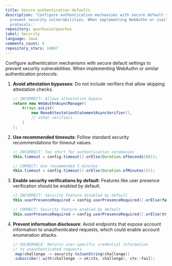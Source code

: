 ```yaml
---
title: Secure authentication defaults
description: 'Configure authentication mechanisms with secure default settings to
  prevent security vulnerabilities. When implementing WebAuthn or similar authentication
  protocols:'
repository: quarkusio/quarkus
label: Security
language: Java
comments_count: 4
repository_stars: 14667
---
```


Configure authentication mechanisms with secure default settings to prevent security vulnerabilities. When implementing WebAuthn or similar authentication protocols:

1. **Avoid attestation bypasses**: Do not include verifiers that allow skipping attestation checks.
   ```java
   // INCORRECT: Allows attestation bypass
   return new WebAuthnAsyncManager(
       Arrays.asList(
           new NoneAttestationStatementAsyncVerifier(),
           // other verifiers
       )
   );
   ```

2. **Use recommended timeouts**: Follow standard security recommendations for timeout values.
   ```java
   // INCORRECT: Too short for authentication ceremonies
   this.timeout = config.timeout().orElse(Duration.ofSeconds(60));
   
   // CORRECT: Use recommended 5 minutes
   this.timeout = config.timeout().orElse(Duration.ofMinutes(5));
   ```

3. **Enable security verifications by default**: Features like user presence verification should be enabled by default.
   ```java
   // INCORRECT: Security feature disabled by default
   this.userPresenceRequired = config.userPresenceRequired().orElse(false);
   
   // CORRECT: Security feature enabled by default
   this.userPresenceRequired = config.userPresenceRequired().orElse(true);
   ```

4. **Prevent information disclosure**: Avoid endpoints that expose account information to unauthenticated requests, which could enable account enumeration attacks.
   ```java
   // VULNERABLE: Returns user-specific credential information
   // to unauthenticated requests
   .map(challenge -> security.toJsonString(challenge))
   .subscribe().with(challenge -> ok(ctx, challenge), ctx::fail);
   ```